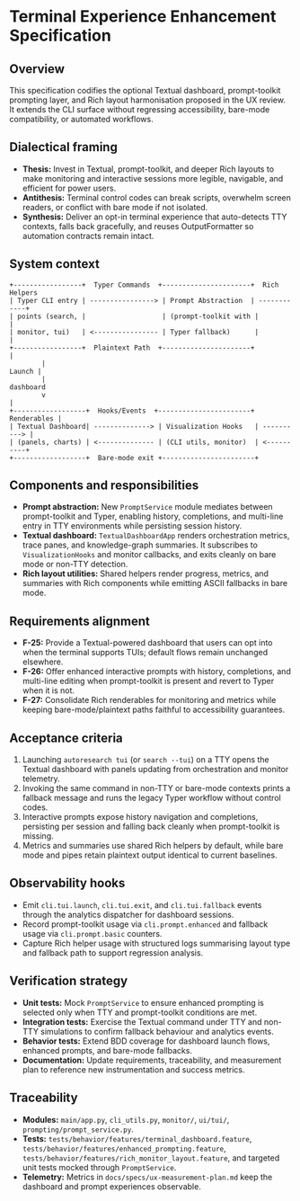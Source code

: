 # Terminal Experience Enhancement Specification

## Overview

This specification codifies the optional Textual dashboard, prompt-toolkit
prompting layer, and Rich layout harmonisation proposed in the UX review. It
extends the CLI surface without regressing accessibility, bare-mode
compatibility, or automated workflows.

## Dialectical framing

- **Thesis:** Invest in Textual, prompt-toolkit, and deeper Rich layouts to make
  monitoring and interactive sessions more legible, navigable, and efficient for
  power users.
- **Antithesis:** Terminal control codes can break scripts, overwhelm screen
  readers, or conflict with bare mode if not isolated.
- **Synthesis:** Deliver an opt-in terminal experience that auto-detects TTY
  contexts, falls back gracefully, and reuses OutputFormatter so automation
  contracts remain intact.

## System context

```
+-----------------+  Typer Commands  +----------------------+  Rich Helpers
| Typer CLI entry | ----------------> | Prompt Abstraction  | ------------+
| points (search, |                   | (prompt-toolkit with |            |
| monitor, tui)   | <---------------- | Typer fallback)      |            |
+-----------------+  Plaintext Path  +----------------------+            |
        |                                                         Launch |
        |                                                         dashboard
        v                                                               |
+------------------+  Hooks/Events  +-----------------------+  Renderables |
| Textual Dashboard| --------------> | Visualization Hooks   | ----------> |
| (panels, charts) | <-------------- | (CLI utils, monitor)  | <----------+
+------------------+  Bare-mode exit +-----------------------+
```

## Components and responsibilities

- **Prompt abstraction:** New `PromptService` module mediates between
  prompt-toolkit and Typer, enabling history, completions, and multi-line entry
  in TTY environments while persisting session history.
- **Textual dashboard:** `TextualDashboardApp` renders orchestration metrics,
  trace panes, and knowledge-graph summaries. It subscribes to
  `VisualizationHooks` and monitor callbacks, and exits cleanly on bare mode or
  non-TTY detection.
- **Rich layout utilities:** Shared helpers render progress, metrics, and
  summaries with Rich components while emitting ASCII fallbacks in bare mode.

## Requirements alignment

- **F-25:** Provide a Textual-powered dashboard that users can opt into when the
  terminal supports TUIs; default flows remain unchanged elsewhere.
- **F-26:** Offer enhanced interactive prompts with history, completions, and
  multi-line editing when prompt-toolkit is present and revert to Typer when it
  is not.
- **F-27:** Consolidate Rich renderables for monitoring and metrics while
  keeping bare-mode/plaintext paths faithful to accessibility guarantees.

## Acceptance criteria

1. Launching `autoresearch tui` (or `search --tui`) on a TTY opens the Textual
   dashboard with panels updating from orchestration and monitor telemetry.
2. Invoking the same command in non-TTY or bare-mode contexts prints a fallback
   message and runs the legacy Typer workflow without control codes.
3. Interactive prompts expose history navigation and completions, persisting per
   session and falling back cleanly when prompt-toolkit is missing.
4. Metrics and summaries use shared Rich helpers by default, while bare mode and
   pipes retain plaintext output identical to current baselines.

## Observability hooks

- Emit `cli.tui.launch`, `cli.tui.exit`, and `cli.tui.fallback` events through
  the analytics dispatcher for dashboard sessions.
- Record prompt-toolkit usage via `cli.prompt.enhanced` and fallback usage via
  `cli.prompt.basic` counters.
- Capture Rich helper usage with structured logs summarising layout type and
  fallback path to support regression analysis.

## Verification strategy

- **Unit tests:** Mock `PromptService` to ensure enhanced prompting is selected
  only when TTY and prompt-toolkit conditions are met.
- **Integration tests:** Exercise the Textual command under TTY and non-TTY
  simulations to confirm fallback behaviour and analytics events.
- **Behavior tests:** Extend BDD coverage for dashboard launch flows, enhanced
  prompts, and bare-mode fallbacks.
- **Documentation:** Update requirements, traceability, and measurement plan to
  reference new instrumentation and success metrics.

## Traceability

- **Modules:** `main/app.py`, `cli_utils.py`, `monitor/`, `ui/tui/`,
  `prompting/prompt_service.py`.
- **Tests:** `tests/behavior/features/terminal_dashboard.feature`,
  `tests/behavior/features/enhanced_prompting.feature`,
  `tests/behavior/features/rich_monitor_layout.feature`, and targeted unit tests
  mocked through `PromptService`.
- **Telemetry:** Metrics in `docs/specs/ux-measurement-plan.md` keep the
  dashboard and prompt experiences observable.

